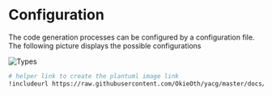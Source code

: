 # Configuration
The code generation processes can be configured by a configuration file.
The following picture displays the possible configurations

![Types](https://www.plantuml.com/plantuml/img/5Oov3SCm301xJU4i8FQfl85726YAaOJeCVWWoFQHkyFXS65NGp7lBJpgeEQ9NTfMp2vz0WX-OwvM_7HbeJcCXqMQ7OvFvSCA_90oT5HZWJH9uLelMEMxvfTIuOxnLY7iFDA2Fm00)

```bash
# helper link to create the plantuml image link
!includeurl https://raw.githubusercontent.com/OkieOth/yacg/master/docs/puml/yacg_config_schema.puml
```